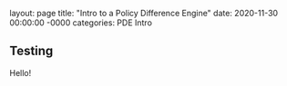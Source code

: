 layout: page
title: "Intro to a Policy Difference Engine"
date: 2020-11-30 00:00:00 -0000
categories: PDE Intro

## Testing

Hello!
